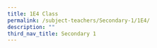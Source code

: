 ```yaml
---
title: 1E4 Class
permalink: /subject-teachers/Secondary-1/1E4/
description: ""
third_nav_title: Secondary 1
---
```

